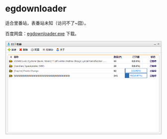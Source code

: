 ﻿egdownloader
============
适合里番站，表番站未知（访问不了~囧）。

百度网盘：[egdownloader.exe](http://pan.baidu.com/s/1c0jEecw) 下载。

![结构](./ui.png)
